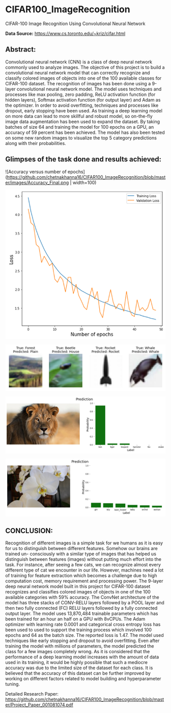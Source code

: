 # CIFAR100_ImageRecognition
CIFAR-100 Image Recognition Using Convolutional Neural Network

<B>Data Source:</B> https://www.cs.toronto.edu/~kriz/cifar.html

## Abstract: 
Convolutional neural network (CNN) is a class of deep neural network commonly used to analyze images. The objective of this project is to build a convolutional neural network model that can correctly recognize and classify colored images of objects into one of the 100 available classes for CIFAR-100 dataset. The recognition of images has been done using a 9-layer convolutional neural network model. The model uses techniques and processes like max pooling, zero padding, ReLU activation function (for hidden layers), Softmax activation function (for output layer) and Adam as the optimizer. In order to avoid overfitting, techniques and processes like dropout, early stopping have been used. As training a deep learning model on more data can lead to more skillful and robust model, so on-the-fly image data augmentation has been used to expand the dataset. By taking batches of size 64 and training the model for 100 epochs on a GPU, an accuracy of 59 percent has been achieved. The model has also been tested on some new random images to visualize the top 5 category predictions along with their probabilities.

## Glimpses of the task done and results achieved:

![Accuracy versus number of epochs](https://github.com/chetnakhanna16/CIFAR100_ImageRecognition/blob/master/images/Accuracy_Final.png | width=100)

![Loss versus number of epochs](https://github.com/chetnakhanna16/CIFAR100_ImageRecognition/blob/master/images/Loss_Final.png)

![True and Predicted Labels](https://github.com/chetnakhanna16/CIFAR100_ImageRecognition/blob/master/images/TruePredictedLabels.png)

![Correct Prediction by the Model](https://github.com/chetnakhanna16/CIFAR100_ImageRecognition/blob/master/images/Correct_Prediction.png)

![Incorrect Prediction by the Model](https://github.com/chetnakhanna16/CIFAR100_ImageRecognition/blob/master/images/Incorrect_Prediction.png)


## CONCLUSION:
Recognition of different images is a simple task for we humans as it is easy for us to distinguish between different features. Somehow our brains are trained un-
consciously with a similar type of images that has helped us distinguish between features (images) without putting much effort into the task. For instance, after seeing a few cats, we can recognize almost every different type of cat we encounter in our life. However, machines need a lot of training for feature extraction which becomes a challenge due to high computation cost, memory requirement and processing power. The 9-layer deep neural network model built in this project for CIFAR-100 dataset recognizes and classifies colored images of objects in one of the 100 available categories with 59% accuracy. The ConvNet architecture of the model has three stacks of CONV-RELU layers followed by a POOL layer and then two fully connected (FC) RELU layers followed by a fully connected output layer. The model uses 13,870,484 trainable parameters which has been trained for an hour an half on a GPU with 8vCPUs. The Adam optimizer with learning rate 0.0001 and categorical cross entropy loss has been used to used to support the training process which involved 100 epochs and 64 as the batch size. The reported loss is 1.47. The model used techniques like early stopping and dropout to avoid overfitting. 
Even after training the model with millions of parameters, the model predicted the class for a few images completely wrong. As it is considered that the performance of a deep learning model increases with the amount of data used in its training, it would be highly possible that such a mediocre accuracy was due to the limited size of the dataset for each class. It is believed that the accuracy of this dataset can be further improved by working on different factors related to model building and hyperparameter tuning.

Detailed Research Paper:
https://github.com/chetnakhanna16/CIFAR100_ImageRecognition/blob/master/Project_Paper_001081074.pdf

